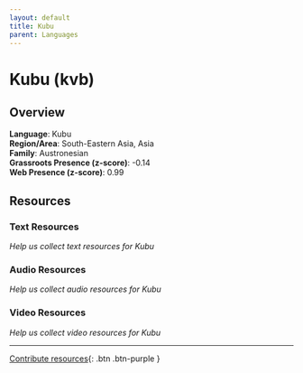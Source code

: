 ```yaml
---
layout: default
title: Kubu
parent: Languages
---
```


# Kubu (kvb)

## Overview

**Language**: Kubu  
**Region/Area**: South-Eastern Asia, Asia  
**Family**: Austronesian  
**Grassroots Presence (z-score)**: -0.14  
**Web Presence (z-score)**: 0.99  

## Resources

### Text Resources
*Help us collect text resources for Kubu*

### Audio Resources
*Help us collect audio resources for Kubu*

### Video Resources
*Help us collect video resources for Kubu*

---

[Contribute resources](https://forms.office.com/e/1SfLJx3u1r){: .btn .btn-purple }
